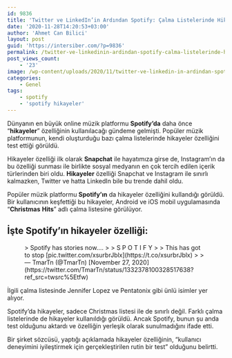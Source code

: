 ```yaml
---
id: 9836
title: 'Twitter ve LinkedIn’in Ardından Spotify: Çalma Listelerinde Hikayeler Özelliği Görüldü'
date: '2020-11-28T14:20:53+03:00'
author: 'Ahmet Can Bilici'
layout: post
guid: 'https://intersiber.com/?p=9836'
permalink: /twitter-ve-linkedinin-ardindan-spotify-calma-listelerinde-hikayeler-ozelligi-goruldu/
post_views_count:
    - '23'
image: /wp-content/uploads/2020/11/twitter-ve-linkedin-in-ardindan-spotify-calma-listelerinde-hikayeler-ozelligi-goruldu.jpg
categories:
    - Genel
tags:
    - spotify
    - 'spotify hikayeler'
---
```


Dünyanın en büyük online müzik platformu **Spotify’da** daha önce “**hikayeler**” özelliğinin kullanılacağı gündeme gelmişti. Popüler müzik platformunun, kendi oluşturduğu bazı çalma listelerinde hikayeler özelliğini test ettiği görüldü.

Hikayeler özelliği ilk olarak **Snapchat** ile hayatımıza girse de, Instagram’ın da bu özelliği sunması ile birlikte sosyal medyanın en çok tercih edilen içerik türlerinden biri oldu. **Hikayeler** özelliği Snapchat ve Instagram ile sınırlı kalmazken, Twitter ve hatta LinkedIn bile bu trende dahil oldu.

Popüler müzik platformu **Spotify’ın** da hikayeler özelliğini kullandığı görüldü. Bir kullanıcının keşfettiği bu hikayeler, Android ve iOS mobil uygulamasında “**Christmas** **Hits**” adlı çalma listesine görülüyor.

## İşte Spotify’ın hikayeler özelliği:

<figure class="wp-block-embed-twitter wp-block-embed is-type-rich is-provider-twitter"><div class="wp-block-embed__wrapper">> Spotify has stories now….  
>   
> S P O T I F Y  
>   
> This has got to stop [pic.twitter.com/xsurbrJblx](https://t.co/xsurbrJblx)
> 
> — TmarTn (@TmarTn) [November 27, 2020](https://twitter.com/TmarTn/status/1332378100328517638?ref_src=twsrc%5Etfw)

<script async="" charset="utf-8" src="https://platform.twitter.com/widgets.js"></script></div></figure>İlgili çalma listesinde Jennifer Lopez ve Pentatonix gibi ünlü isimler yer alıyor.

Spotify’da hikayeler, sadece Christmas listesi ile de sınırlı değil. Farklı çalma listelerinde de hikayeler kullanıldığı görüldü. Ancak Spotify, bunun şu anda test olduğunu aktardı ve özelliğin yerleşik olarak sunulmadığını ifade etti.

Bir şirket sözcüsü, yaptığı açıklamada hikayeler özelliğinin, “kullanıcı deneyimini iyileştirmek için gerçekleştirilen rutin bir test” olduğunu belirtti.